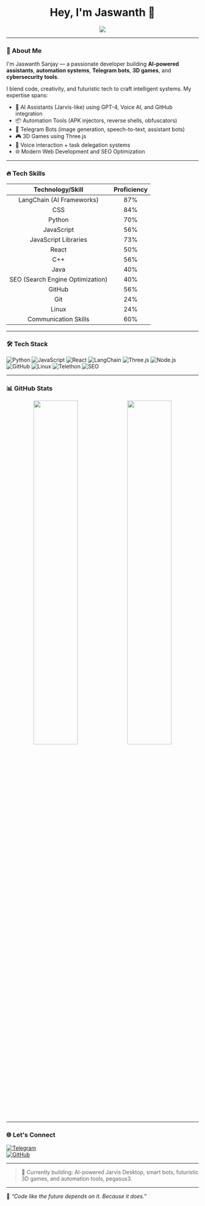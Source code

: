 <h1 align="center">Hey, I'm Jaswanth 👋</h1>
<p align="center">
  <img src="https://readme-typing-svg.demolab.com/?lines=AI+Engineer;Automation+Wizard;Game+Developer;Cybersecurity+Explorer;Web+Developer&center=true&width=500&height=30&color=00F7FF&size=22">
</p>

---

### 🚀 About Me
I'm Jaswanth Sanjay — a passionate developer building **AI-powered assistants**, **automation systems**, **Telegram bots**, **3D games**, and **cybersecurity tools**.

I blend code, creativity, and futuristic tech to craft intelligent systems. My expertise spans:
- 🤖 AI Assistants (Jarvis-like) using GPT-4, Voice AI, and GitHub integration
- 📦 Automation Tools (APK injectors, reverse shells, obfuscators)
- 📸 Telegram Bots (image generation, speech-to-text, assistant bots)
- 🎮 3D Games using Three.js
- 🧠 Voice interaction + task delegation systems
- 🌐 Modern Web Development and SEO Optimization

---

### 🔥 Tech Skills

| Technology/Skill           | Proficiency |
| :-------------------------: | :---------: |
| LangChain (AI Frameworks)    | 87%         |
| CSS                          | 84%         |
| Python                       | 70%         |
| JavaScript                   | 56%         |
| JavaScript Libraries         | 73%         |
| React                        | 50%         |
| C++                          | 56%         |
| Java                         | 40%         |
| SEO (Search Engine Optimization) | 40%   |
| GitHub                       | 56%         |
| Git                           | 24%         |
| Linux                         | 24%         |
| Communication Skills         | 60%         |

---

### 🛠️ Tech Stack
![Python](https://img.shields.io/badge/-Python-333?style=flat&logo=python)
![JavaScript](https://img.shields.io/badge/-JavaScript-333?style=flat&logo=javascript)
![React](https://img.shields.io/badge/-React-333?style=flat&logo=react)
![LangChain](https://img.shields.io/badge/-LangChain-333?style=flat&logo=langchain)
![Three.js](https://img.shields.io/badge/-Three.js-333?style=flat&logo=three.js)
![Node.js](https://img.shields.io/badge/-Node.js-333?style=flat&logo=node.js)
![GitHub](https://img.shields.io/badge/-GitHub-333?style=flat&logo=github)
![Linux](https://img.shields.io/badge/-Linux-333?style=flat&logo=linux)
![Telethon](https://img.shields.io/badge/-Telethon-333?style=flat&logo=telegram)
![SEO](https://img.shields.io/badge/-SEO-333?style=flat&logo=google)

---

### 📊 GitHub Stats
<p align="center">
  <img src="https://github-readme-stats.vercel.app/api?username=jaswanthsanjay88&show_icons=true&theme=tokyonight" width="48%">
  <img src="https://github-readme-streak-stats.herokuapp.com/?user=jaswanthsanjay88&theme=tokyonight" width="48%">
</p>

---

### 🌐 Let's Connect
[![Telegram](https://img.shields.io/badge/-Telegram-0088CC?style=flat&logo=telegram&logoColor=white)](https://t.me/suntzu_png)  
[![GitHub](https://img.shields.io/badge/-GitHub-181717?style=flat&logo=github)](https://github.com/jaswanthsanjay88)

---

> 🚀 Currently building: AI-powered Jarvis Desktop, smart bots, futuristic 3D games, and automation tools, pegasus3.

---

🧠 *“Code like the future depends on it. Because it does.”*

